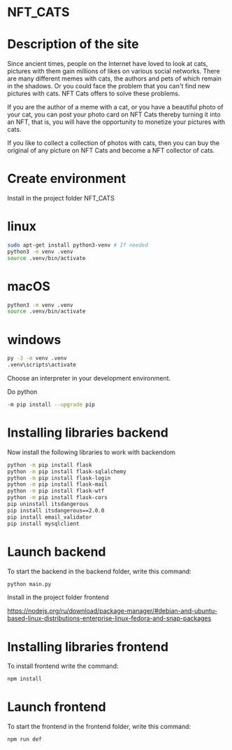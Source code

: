 # NFT_CATS

# Description of the site

Since ancient times, people on the Internet have loved to look at cats, pictures with them gain millions of likes on various social networks. There are many different memes with cats, the authors and pets of which remain in the shadows. Or you could face the problem that you can't find new pictures with cats. NFT Cats offers to solve these problems.

If you are the author of a meme with a cat, or you have a beautiful photo of your cat, you can post your photo card on NFT Cats thereby turning it into an NFT, that is, you will have the opportunity to monetize your pictures with cats.

If you like to collect a collection of photos with cats, then you can buy the original of any picture on NFT Cats and become a NFT collector of cats.

# Create environment

Install in the project folder NFT_CATS


# linux
```bash 
sudo apt-get install python3-venv # If needed
python3 -m venv .venv
source .venv/bin/activate
```

# macOS
```bash 
python3 -m venv .venv
source .venv/bin/activate
```

# windows
```bash 
py -3 -m venv .venv
.venv\scripts\activate
```

Choose an interpreter in your development environment.

Do python
```bash 
-m pip install --upgrade pip
```
# Installing libraries backend

Now install the following libraries to work with backendom

```bash
python -m pip install flask
python -m pip install flask-sqlalchemy
python -m pip install flask-login     
python -m pip install flask-mail
python -m pip install flask-wtf
python -m pip install flask-cors
pip uninstall itsdangerous
pip install itsdangerous==2.0.0
pip install email_validator
pip install mysqlclient
```

# Launch backend

To start the backend in the backend folder, write this command:

```bash
python main.py
```

Install in the project folder frontend

https://nodejs.org/ru/download/package-manager/#debian-and-ubuntu-based-linux-distributions-enterprise-linux-fedora-and-snap-packages

# Installing libraries frontend

To install frontend write the command:

```bash
npm install
```

# Launch frontend

To start the frontend in the frontend folder, write this command:

```bash
npm run def
```
